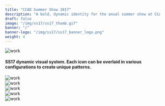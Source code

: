 ```yaml
---
title: "CCAD Summer Show 2017"
description: "A bold, dynamic identity for the anual summer show at CCAD. It's a showcase of creativity by upcoming talent."
draft: false
image: "/img/ss17/ss17_thumb.gif"
banner: "/"
banner-logo: "/img/ss17/ss17_banner_logo.png"
weight: 4
---
```


<div class="row">
    <div class="col-sm-12">
        <img src="/img/ss17/ss17_icons.jpg" alt="work" class="media-img project-img">
    </div>
</div>

<h4>SS17 dynamic visual system. Each icon can be overlaid in various configurations to create unique patterns.</h4>

<div class="row">
    <div class="col-sm-12">
        <img src="/img/ss17/ss17_banner.gif" alt="work" class="media-img project-img">
    </div>
</div>

<div class="row">
    <div class="col-sm-12">
        <img src="/img/ss17/ss17_poster.jpg" alt="work" class="media-img project-img">
    </div>
</div>

<div class="row">
    <div class="col-sm-12">
        <img src="/img/ss17/ss17_flyer.jpg" alt="work" class="media-img project-img">
    </div>
</div>

<div class="row">
    <div class="col-sm-12">
        <img src="/img/ss17/ss17_tote.jpg" alt="work" class="media-img project-img">
    </div>
</div>

<div class="row">
    <div class="col-sm-12">
        <img src="/img/ss17/ss17_tee.jpg" alt="work" class="media-img project-img">
    </div>
</div>
